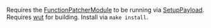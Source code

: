 Requires the [FunctionPatcherModule](https://github.com/Maschell/FunctionPatcherModule) to be running via [SetupPayload](https://github.com/wiiu-env/SetupPayload).
Requires [wut](https://github.com/decaf-emu/wut) for building.
Install via `make install`.